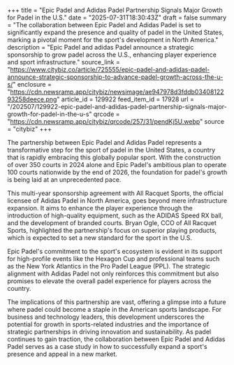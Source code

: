 +++
title = "Epic Padel and Adidas Padel Partnership Signals Major Growth for Padel in the U.S."
date = "2025-07-31T18:30:43Z"
draft = false
summary = "The collaboration between Epic Padel and Adidas Padel is set to significantly expand the presence and quality of padel in the United States, marking a pivotal moment for the sport's development in North America."
description = "Epic Padel and adidas Padel announce a strategic sponsorship to grow padel across the U.S., enhancing player experience and sport infrastructure."
source_link = "https://www.citybiz.co/article/725555/epic-padel-and-adidas-padel-announce-strategic-sponsorship-to-advance-padel-growth-across-the-u-s/"
enclosure = "https://cdn.newsramp.app/citybiz/newsimage/ae947978d3fddb0340812293258deece.png"
article_id = 129922
feed_item_id = 17928
url = "/202507/129922-epic-padel-and-adidas-padel-partnership-signals-major-growth-for-padel-in-the-u-s"
qrcode = "https://cdn.newsramp.app/citybiz/qrcode/257/31/pendKj5U.webp"
source = "citybiz"
+++

<p>The partnership between Epic Padel and Adidas Padel represents a transformative step for the sport of padel in the United States, a country that is rapidly embracing this globally popular sport. With the construction of over 350 courts in 2024 alone and Epic Padel's ambitious plan to operate 100 courts nationwide by the end of 2026, the foundation for padel's growth is being laid at an unprecedented pace.</p><p>This multi-year sponsorship agreement with All Racquet Sports, the official licensee of Adidas Padel in North America, goes beyond mere infrastructure expansion. It aims to enhance the player experience through the introduction of high-quality equipment, such as the ADIDAS Speed RX ball, and the development of branded courts. Bryan Ogle, CCO of All Racquet Sports, highlighted the partnership's focus on superior playing products, which is expected to set a new standard for the sport in the U.S.</p><p>Epic Padel's commitment to the sport's ecosystem is evident in its support for high-profile events like the Hexagon Cup and professional teams such as the New York Atlantics in the Pro Padel League (PPL). The strategic alignment with Adidas Padel not only reinforces this commitment but also promises to elevate the overall padel experience for players across the country.</p><p>The implications of this partnership are vast, offering a glimpse into a future where padel could become a staple in the American sports landscape. For business and technology leaders, this development underscores the potential for growth in sports-related industries and the importance of strategic partnerships in driving innovation and sustainability. As padel continues to gain traction, the collaboration between Epic Padel and Adidas Padel serves as a case study in how to successfully expand a sport's presence and appeal in a new market.</p>